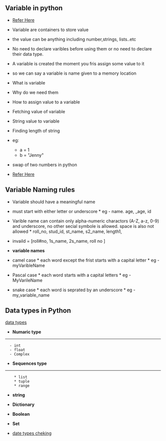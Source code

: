 ## Variable in python

* [Refer Here](https://drive.google.com/file/d/10VUAAzSC8ZZ35I4MWDZOXjKVLfqcImWQ/view)

* Variable are containers to store value 
* the value can be anything including number,strings, lists..etc
* No need to declare varibles before using them or no need to declare their data type.
* A variable is created the moment you fris assign some value to it
* so we can say a variable is name given to a memory location 
* What is variable
* Why do we need them
* How to assign value to a variable
* Fetching value of variable
* String value to variable
* Finding length of string
* eg: 
    * a = 1 
    * b = "Jenny"

* swap of two numbers in python 
* [Refer Here](https://drive.google.com/file/d/10jO4eoWQTEB5bX47cHUXYNHWnoe4_MqV/view)


## Variable Naming rules 
* Variable should have a meaningful name
* must start with either letter or underscore 
      * eg - name. age, _age, id
* Varible name can contain only alpha-numeric charactors (A-Z, a-z, 0-9) and underscore, no other secial symbole is allowed. space is also not allowed 
      * roll_no, stud_id, st_name, s2_name, length1, 
* invaild = [roll#no, 1s_name, 2s_name, roll no ]

* **variable names**
* camel case 
      * each word except the frist starts with a capital letter
      * eg - myVaribleName
* Pascal case 
      * each word starts with a capital letters 
      * eg - MyVarileName
* snake case
      * each word is seprated by an underscore 
      * eg - my_variable_name
  

## Data types in Python 

[data types](https://drive.google.com/file/d/118CbHAQTA8SKaoFV1v_jsLNgRu7NY_Th/view)

* **Numaric type**
---
      - int
      - float
      - Complex
* **Sequences type**
---
        * list
        * tuple
        * range
* **string**
* **Dictionary**
* **Boolean**
* **Set**

* [date types cheking](https://drive.google.com/file/d/11L7LO9OGEd7HvVw7PABvsHfvIIyzpZYu/view)

